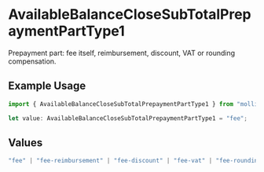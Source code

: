 # AvailableBalanceCloseSubTotalPrepaymentPartType1

Prepayment part: fee itself, reimbursement, discount, VAT or rounding compensation.

## Example Usage

```typescript
import { AvailableBalanceCloseSubTotalPrepaymentPartType1 } from "mollie-api-typescript/models/operations";

let value: AvailableBalanceCloseSubTotalPrepaymentPartType1 = "fee";
```

## Values

```typescript
"fee" | "fee-reimbursement" | "fee-discount" | "fee-vat" | "fee-rounding-compensation"
```